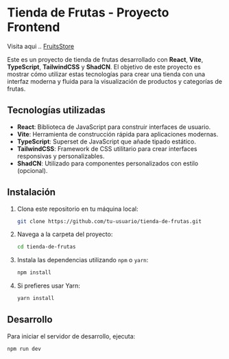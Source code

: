 # Tienda de Frutas - Proyecto Frontend

Visita aqui ..
[FruitsStore](https://layouttest-alex.onrender.com)



Este es un proyecto de tienda de frutas desarrollado con **React**, **Vite**, **TypeScript**, **TailwindCSS** y **ShadCN**. El objetivo de este proyecto es mostrar cómo utilizar estas tecnologías para crear una tienda con una interfaz moderna y fluida para la visualización de productos y categorías de frutas.

## Tecnologías utilizadas

- **React**: Biblioteca de JavaScript para construir interfaces de usuario.
- **Vite**: Herramienta de construcción rápida para aplicaciones modernas.
- **TypeScript**: Superset de JavaScript que añade tipado estático.
- **TailwindCSS**: Framework de CSS utilitario para crear interfaces responsivas y personalizables.
- **ShadCN**: Utilizado para componentes personalizados con estilo (opcional).

## Instalación

1. Clona este repositorio en tu máquina local:
    ```bash
    git clone https://github.com/tu-usuario/tienda-de-frutas.git
    ```

2. Navega a la carpeta del proyecto:
    ```bash
    cd tienda-de-frutas
    ```

3. Instala las dependencias utilizando `npm` o `yarn`:
    ```bash
    npm install
    ```

4. Si prefieres usar Yarn:
    ```bash
    yarn install
    ```

## Desarrollo

Para iniciar el servidor de desarrollo, ejecuta:

```bash
npm run dev
